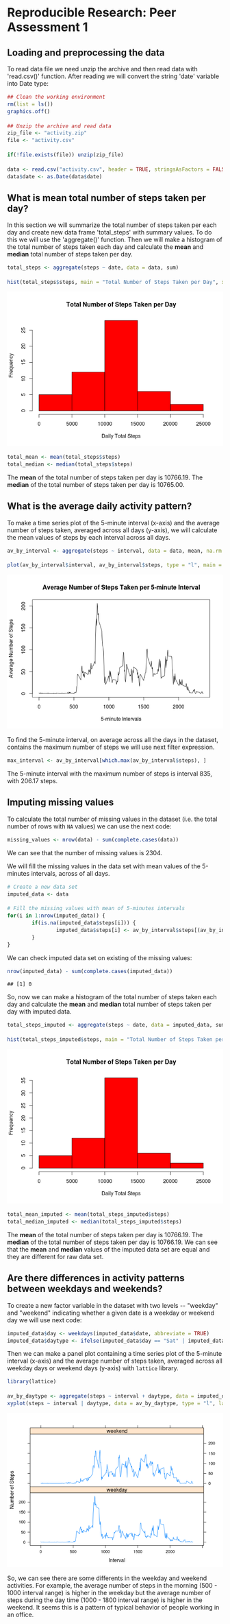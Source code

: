 # Reproducible Research: Peer Assessment 1


## Loading and preprocessing the data
To read data file we need unzip the archive and then read data with 'read.csv()' function. After reading we will convert the string 'date' variable into Date type:

```r
## Clean the working environment
rm(list = ls())
graphics.off()

## Unzip the archive and read data 
zip_file <- "activity.zip"
file <- "activity.csv"

if(!file.exists(file)) unzip(zip_file)

data <- read.csv("activity.csv", header = TRUE, stringsAsFactors = FALSE)
data$date <- as.Date(data$date)
```


## What is mean total number of steps taken per day?
In this section we will summarize the total number of steps taken per each day and create new data frame 'total_steps' with summary values. To do this we will use the 'aggregate()' function. Then we will make a histogram of the total number of steps taken each day and calculate the **mean** and **median** total number of steps taken per day.

```r
total_steps <- aggregate(steps ~ date, data = data, sum)

hist(total_steps$steps, main = "Total Number of Steps Taken per Day", xlab = "Daily Total Steps", breaks = 10)
```

![](figure/meantotalnumber-1.png) 

```r
total_mean <- mean(total_steps$steps)
total_median <- median(total_steps$steps)
```
The **mean** of the total number of steps taken per day is 10766.19.   The **median** of the total number of steps taken per day is 10765.00.


## What is the average daily activity pattern?
To make a time series plot of the 5-minute interval (x-axis) and the average number of steps taken, averaged across all days (y-axis), we will calculate the mean values of steps by each interval across all days.

```r
av_by_interval <- aggregate(steps ~ interval, data = data, mean, na.rm = TRUE)

plot(av_by_interval$interval, av_by_interval$steps, type = "l", main = "Average Number of Steps Taken per 5-minute Interval", xlab = "5-minute Intervals", ylab = "Average Number of Steps")
```

![](figure/timeplot-1.png) 

To find the 5-minute interval, on average across all the days in the dataset, contains the maximum number of steps we will use next filter expression.

```r
max_interval <- av_by_interval[which.max(av_by_interval$steps), ]
```
The 5-minute interval with the maximum number of steps is interval 835, with 206.17 steps.


## Imputing missing values
To calculate the total number of missing values in the dataset (i.e. the total number of rows with `NA` values) we can use the next code:

```r
missing_values <- nrow(data) - sum(complete.cases(data))
```
We can see that the number of missing values is 2304. 

We will fill the missing values in the data set with mean values of the 5-minutes intervals, across of all days.

```r
# Create a new data set
imputed_data <- data

# Fill the missing values with mean of 5-minutes intervals
for(i in 1:nrow(imputed_data)) {
        if(is.na(imputed_data$steps[i])) {
                imputed_data$steps[i] <- av_by_interval$steps[(av_by_interval$interval == imputed_data$interval[i])]
        } 
}
```
We can check imputed data set on existing of the missing values:

```r
nrow(imputed_data) - sum(complete.cases(imputed_data))
```

```
## [1] 0
```
So, now we can make a histogram of the total number of steps taken each day and calculate the **mean** and **median** total number of steps taken per day with imputed data.

```r
total_steps_imputed <- aggregate(steps ~ date, data = imputed_data, sum)

hist(total_steps_imputed$steps, main = "Total Number of Steps Taken per Day", xlab = "Daily Total Steps", breaks = 10)
```

![](figure/histimputeddata-1.png) 

```r
total_mean_imputed <- mean(total_steps_imputed$steps)
total_median_imputed <- median(total_steps_imputed$steps)
```
The **mean** of the total number of steps taken per day is 10766.19. The **median** of the total number of steps taken per day is 10766.19. We can see that the **mean** and **median** values of the imputed data set are equal and they are different for raw data set.   

## Are there differences in activity patterns between weekdays and weekends?
To create a new factor variable in the dataset with two levels -- "weekday" and "weekend" indicating whether a given date is a weekday or weekend day we will use next code:

```r
imputed_data$day <- weekdays(imputed_data$date, abbreviate = TRUE)
imputed_data$daytype <- ifelse(imputed_data$day == "Sat" | imputed_data$day == "Sun", "weekend", "weekday")
```
Then we can make a panel plot containing a time series plot of the 5-minute interval (x-axis) and the average number of steps taken, averaged across all weekday days or weekend days (y-axis) with `lattice` library.

```r
library(lattice)

av_by_daytype <- aggregate(steps ~ interval + daytype, data = imputed_data, mean)
xyplot(steps ~ interval | daytype, data = av_by_daytype, type = "l", layout = c(1, 2), xlab = "Interval", ylab = "Number of Steps")
```

![](figure/paneltimeplot-1.png) 

So, we can see there are some differents in the weekday and weekend activities. For example, the average number of steps in the morning (500 - 1000 interval range) is higher in the weekday but the average number of steps during the day time (1000 - 1800 interval range) is higher in the weekend. It seems this is a pattern of typical behavior of people working in an office. 
